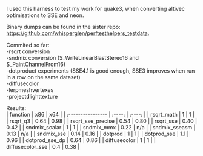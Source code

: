 I used this harness to test my work for quake3, when converting altivec optimisations to SSE and neon.

Binary dumps can be found in the sister repo: https://github.com/whisperglen/perftesthelpers_testdata.

Commited so far:<br>
-rsqrt conversion<br>
-sndmix conversion (S_WriteLinearBlastStereo16 and S_PaintChannelFrom16)<br>
-dotproduct experiments (SSE4.1 is good enough, SSE3 improves when run in a row on the same dataset)<br>
-diffusecolor<br>
-lerpmeshvertexes<br>
-projectdlighttexture<br>

Results:<br>
| function          |  x86   |  x64   |
| :---------------- | :----: | :----: |
| rsqrt_math        |  1     | 1      |
| rsqrt_q3          |  0.64  | 0.98   |
| rsqrt_sse_precise |  0.54  | 0.80   |
| rsqrt_sse         |  0.40  | 0.42   |
| sndmix_scalar     |  1     | 1      |
| sndmix_mmx        |  0.22  | n/a    |
| sndmix_sseasm     |  0.13  | n/a    |
| sndmix_sse        |  0.14  | 0.16   |
| dotprod           |  1     | 1      |
| dotprod_sse       |  1.1   | 0.96   |
| dotprod_sse_dp    |  0.64  | 0.86   |
| diffusecolor      |  1     | 1      |
| diffusecolor_sse  |  0.4   | 0.38   |
